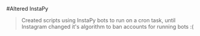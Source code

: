 #Altered InstaPy

> Created scripts using InstaPy bots to run on a cron task, until Instagram changed it's algorithm to ban accounts for running bots :(
